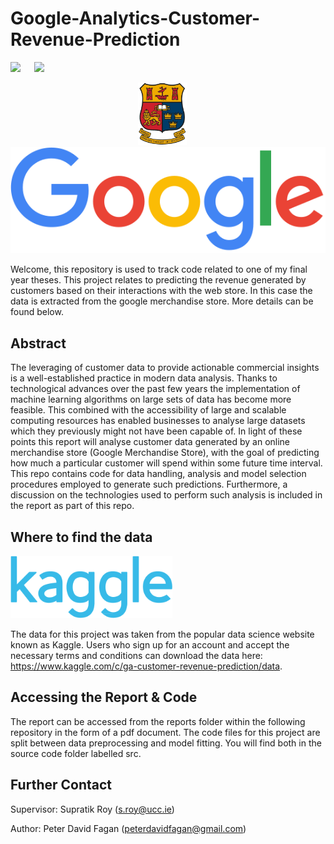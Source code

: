 # Google-Analytics-Customer-Revenue-Prediction
<p>
<img src="https://img.shields.io/badge/-peterdavidfagan-blue"> 
&emsp; 
<img src=https://img.shields.io/github/license/peterdavidfagan/Google-Analytics-Customer-Revenue-Prediction>
</p>

<p align="center">
<img src="assets/ucc_logo.jpg" height=100>
&emsp;
<img src="assets/google_logo.svg"> 
</p>


Welcome, this repository is used to track code related to one of my final year theses. This project relates to predicting the revenue generated by customers based on their interactions with the web store. In this case the data is extracted from the google merchandise store. More details can be found below. 

## Abstract
The leveraging of customer data to provide actionable commercial insights is a well-established practice in modern data analysis. Thanks to technological advances over the past few years the implementation of machine learning algorithms on large sets of data has become more feasible. This combined with the accessibility of large and scalable computing resources has enabled businesses to analyse large datasets which they previously might not have been capable of.
In light of these points this report will analyse customer data generated by an online merchandise store (Google Merchandise Store), with the goal of predicting how much a particular customer will spend within some future time interval. This repo contains code for data handling, analysis and model selection procedures employed to generate such predictions. Furthermore, a discussion on the technologies used to perform such analysis is included in the report as part of this repo.

## Where to find the data
<img src="assets/kaggle_logo.png" height=100>


The data for this project was taken from the popular data science website known as Kaggle. Users who sign up for an account and accept the necessary terms and conditions can download the data here: https://www.kaggle.com/c/ga-customer-revenue-prediction/data.



## Accessing the Report & Code
The report can be accessed from the reports folder within the following repository in the form of a pdf document. 
The code files for this project are split between data preprocessing and model fitting. You will find both in the
source code folder labelled src.

## Further Contact
Supervisor: Supratik Roy (s.roy@ucc.ie)

Author: Peter David Fagan (peterdavidfagan@gmail.com)
